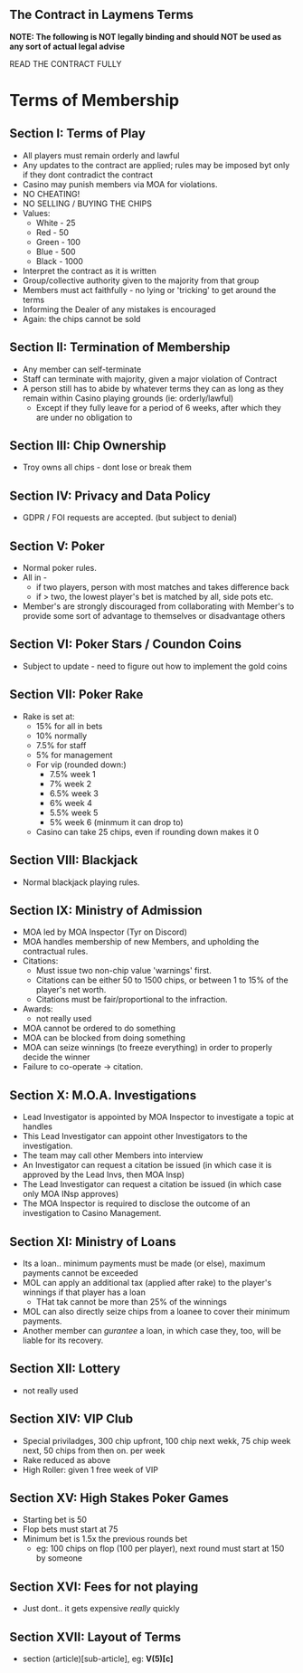 ## The Contract in Laymens Terms

**NOTE: The following is NOT legally binding and should NOT be used as any sort of actual legal advise**

READ THE CONTRACT FULLY


# Terms of Membership

## Section I: Terms of Play

* All players must remain orderly and lawful
* Any updates to the contract are applied; rules may be imposed byt only if they dont contradict the contract
* Casino may punish members via MOA for violations.
* NO CHEATING!
* NO SELLING / BUYING THE CHIPS
* Values:
    * White - 25
    * Red - 50
    * Green - 100
    * Blue - 500
    * Black - 1000
* Interpret the contract as it is written
* Group/collective authority given to the majority from that group
* Members must act faithfully - no lying or 'tricking' to get around the terms
* Informing the Dealer of any mistakes is encouraged
* Again: the chips cannot be sold

## Section II: Termination of Membership

* Any member can self-terminate
* Staff can terminate with majority, given a major violation of Contract
* A person still has to abide by whatever terms they can as long as they remain within Casino playing grounds (ie: orderly/lawful)
     * Except if they fully leave for a period of 6 weeks, after which they are under no obligation to
## Section III: Chip Ownership

* Troy owns all chips - dont lose or break them

## Section IV: Privacy and Data Policy

* GDPR / FOI requests are accepted. (but subject to denial)

## Section V: Poker

* Normal poker rules.
* All in - 
    * if two players, person with most matches and takes difference back
    * if > two, the lowest player's bet is matched by all, side pots etc.
* Member's are strongly discouraged from collaborating with Member's to provide some sort of advantage to themselves or disadvantage others

## Section VI: Poker Stars / Coundon Coins

* Subject to update - need to figure out how to implement the gold coins

## Section VII: Poker Rake

* Rake is set at:
    * 15% for all in bets
    * 10% normally
    * 7.5% for staff
    * 5% for management
    * For vip (rounded down:)
         * 7.5% week 1
         * 7% week 2
         * 6.5% week 3
         * 6% week 4
         * 5.5% week 5
         * 5% week 6 (minmum it can drop to)
    * Casino can take 25 chips, even if rounding down makes it 0

## Section VIII: Blackjack

* Normal blackjack playing rules.

## Section IX: Ministry of Admission

* MOA led by MOA Inspector (Tyr on Discord)
* MOA handles membership of new Members, and upholding the contractual rules.
* Citations:
    * Must issue two non-chip value 'warnings' first.
    * Citations can be either 50 to 1500 chips, or between 1 to 15% of the player's net worth.
    * Citations must be fair/proportional to the infraction.
* Awards:
    * not really used
* MOA cannot be ordered to do something
* MOA can be blocked from doing something
* MOA can seize winnings (to freeze everything) in order to properly decide the winner
* Failure to co-operate -> citation.

## Section X: M.O.A. Investigations

* Lead Investigator is appointed by MOA Inspector to investigate a topic at handles
* This Lead Investigator can appoint other Investigators to the investigation.
* The team may call other Members into interview
* An Investigator can request a citation be issued (in which case it is approved by the Lead Invs, then MOA Insp)
* The Lead Investigator can request a citation be issued (in which case only MOA INsp approves)
* The MOA Inspector is required to disclose the outcome of an investigation to Casino Management.

## Section XI: Ministry of Loans

* Its a loan.. minimum payments must be made (or else), maximum payments cannot be exceeded
* MOL can apply an additional tax (applied after rake) to the player's winnings if that player has a loan
    * THat tak cannot be more than 25% of the winnings
* MOL can also directly seize chips from a loanee to cover their minimum payments.
* Another member can *gurantee* a loan, in which case they, too, will be liable for its recovery.

## Section XII: Lottery

* not really used


## Section XIV: VIP Club

* Special priviladges, 300 chip upfront, 100 chip next wekk, 75 chip week next, 50 chips from then on. per week
* Rake reduced as above
* High Roller: given 1 free week of VIP

## Section XV: High Stakes Poker Games

* Starting bet is 50
* Flop bets must start at 75
* Minimum bet is 1.5x the previous rounds bet
    * eg: 100 chips on flop (100 per player), next round must start at 150 by someone

## Section XVI: Fees for not playing

* Just dont.. it gets expensive *really* quickly

## Section XVII: Layout of Terms

* section (article)[sub-article], eg: **V(5)[c]**